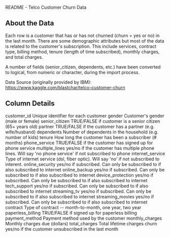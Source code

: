 README - Telco Customer Churn Data

## About the Data
Each row is a customer that has or has not churned (churn = yes or no) in the last month. There are some demographic attributes but most of the data is related to the customer's subscription. This include services, contract type, billing method, tenure (length of time subscribed), monthly charges, and total charges.

A number of fields (senior_citizen, dependents, etc.) have been converted to logical, from numeric or character, during the import process.

Data Source (originally provided by IBM): https://www.kaggle.com/blastchar/telco-customer-churn

## Column Details
customer_id                   Unique identifier for each customer
gender                        Customer's gender (male or female)
senior_citizen                TRUE/FALSE if customer is a senior citizen (65+ years old)
partner                       TRUE/FALSE if the customer has a partner (e.g. wife/husband)
dependents                    Number of dependents in the household (e.g. number of kids)
tenure                        How long the customer has been a subscriber (# months)
phone_service                 TRUE/FALSE if the customer has signed up for phone service
multiple_lines                yes/no if the customer has multiple phone lines. Will say 'no phone service' if not subscribed to phone
internet_service              Type of internet service (dsl, fiber optic). Will say 'no' if not subscribed to interent.
online_security               yes/no if subscribed. Can only be subscribed to if also subscribed to internet
online_backup                 yes/no if subscribed. Can only be subscribed to if also subscribed to internet
device_protection             yes/no if subscribed. Can only be subscribed to if also subscribed to internet
tech_support                  yes/no if subscribed. Can only be subscribed to if also subscribed to internet
streaming_tv                  yes/no if subscribed. Can only be subscribed to if also subscribed to internet
streaming_movies              yes/no if subscribed. Can only be subscribed to if also subscribed to internet
contract                      Type of contract -- month-to-month, one year, two year
paperless_billing             TRUE/FALSE if signed up for paperless billing
payment_method                Payment method used by the customer
monthly_charges               Monthly charges due (dollars)
total_charges                 Total lifetime charges
churn                         yes/no if the customer unsubscribed in the last month